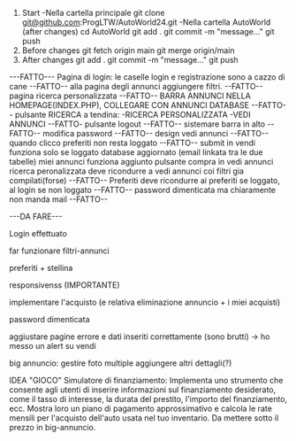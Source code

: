 1. Start
-Nella cartella principale
git clone git@github.com:ProgLTW/AutoWorld24.git
-Nella cartella AutoWorld (after changes)
cd AutoWorld
git add .
git commit -m "message..."
git push
2. Before changes
git fetch origin main
git merge origin/main
3. After changes
git add .
git commit -m "message..."
git push



---FATTO---
Pagina di login: le caselle login e registrazione sono a cazzo di cane --FATTO--
alla pagina degli annunci aggiungere filtri. --FATTO--
pagina ricerca personalizzata --FATTO--
BARRA ANNUNCI NELLA HOMEPAGE(INDEX.PHP), COLLEGARE CON ANNUNCI DATABASE --FATTO--
pulsante RICERCA a tendina: -RICERCA PERSONALIZZATA -VEDI ANNUNCI --FATTO-
pulsante logout --FATTO--
sistemare barra in alto --FATTO--
modifica password --FATTO--
design vedi annunci --FATTO--
quando clicco preferiti non resta loggato --FATTO--
submit in vendi funziona solo se loggato
database aggiornato (email linkata tra le due tabelle)
miei annunci funziona
aggiunto pulsante compra in vedi annunci
ricerca peronalizzata deve ricondurre a vedi annunci coi filtri gia compilati(forse) --FATTO--
Preferiti deve ricondurre ai preferiti se loggato, al login se non loggato --FATTO--
password dimenticata ma chiaramente non manda mail --FATTO--

---DA FARE---

Login effettuato

far funzionare filtri-annunci

preferiti + stellina

responsivenss (IMPORTANTE)

implementare l'acquisto (e relativa eliminazione annuncio + i miei acquisti)

password dimenticata 

aggiustare pagine errore e dati inseriti correttamente (sono brutti) -> ho messo un alert su vendi

big annuncio: 
    gestire foto multiple
    aggiungere altri dettagli(?)


IDEA "GIOCO" 
Simulatore di finanziamento:
Implementa uno strumento che consente agli utenti di inserire informazioni sul finanziamento desiderato, come il tasso di interesse, la durata del prestito, l'importo del finanziamento, ecc.
Mostra loro un piano di pagamento approssimativo e calcola le rate mensili per l'acquisto dell'auto usata nel tuo inventario. Da mettere sotto il prezzo in big-annuncio.